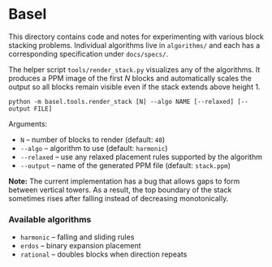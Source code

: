 # Basel

This directory contains code and notes for experimenting with various block
stacking problems. Individual algorithms live in `algorithms/` and each has a
corresponding specification under `docs/specs/`.

The helper script `tools/render_stack.py` visualizes any of the algorithms. It
produces a PPM image of the first *N* blocks and automatically scales the output
so all blocks remain visible even if the stack extends above height 1.

```
python -m basel.tools.render_stack [N] --algo NAME [--relaxed] [--output FILE]
```

Arguments:

* `N` – number of blocks to render (default: `40`)
* `--algo` – algorithm to use (default: `harmonic`)
* `--relaxed` – use any relaxed placement rules supported by the algorithm
* `--output` – name of the generated PPM file (default: `stack.ppm`)

**Note:** The current implementation has a bug that allows gaps to form between
vertical towers. As a result, the top boundary of the stack sometimes rises after
falling instead of decreasing monotonically.

### Available algorithms

- `harmonic` – falling and sliding rules
- `erdos` – binary expansion placement
- `rational` – doubles blocks when direction repeats
